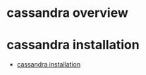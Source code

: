 # cassandra overview

# cassandra installation

  - [cassandra installation](https://www.linode.com/docs/databases/cassandra/deploy-scalable-cassandra-on-ubuntu-18.04-and-centos-7/)